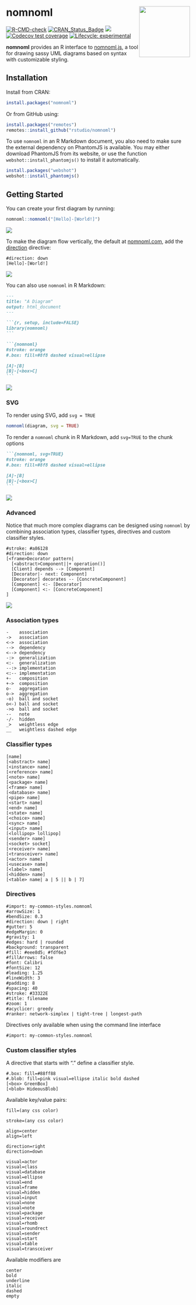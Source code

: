 
# nomnoml <img src='man/figures/logo.png' align="right" height="139" />

<!-- badges: start -->

[![R-CMD-check](https://github.com/rstudio/nomnoml/workflows/R-CMD-check/badge.svg)](https://github.com/rstudio/nomnoml/actions)
[![CRAN_Status_Badge](https://www.r-pkg.org/badges/version/nomnoml)](https://cran.r-project.org/package=nomnoml)
<a href="https://www.r-pkg.org/pkg/nomnoml"><img src="https://cranlogs.r-pkg.org/badges/nomnoml?color=brightgreen" style=""></a>
[![Codecov test
coverage](https://codecov.io/gh/rstudio/nomnoml/branch/main/graph/badge.svg)](https://app.codecov.io/gh/rstudio/nomnoml?branch=main)
[![Lifecycle:
experimental](https://img.shields.io/badge/lifecycle-experimental-orange.svg)](https://lifecycle.r-lib.org/articles/stages.html)
<!-- badges: end -->

**nomnoml** provides an R interface to
[nomnoml.js](https://www.nomnoml.com/), a tool for drawing sassy UML
diagrams based on syntax with customizable styling.

## Installation

Install from CRAN:

``` r
install.packages("nomnoml")
```

Or from GitHub using:

``` r
install.packages("remotes")
remotes::install_github("rstudio/nomnoml")
```

To use `nomnoml` in an R Markdown document, you also need to make sure
the external dependency on PhantomJS is available. You may either
download PhantomJS from its website, or use the function
`webshot::install_phantomjs()` to install it automatically.

``` r
install.packages("webshot")
webshot::install_phantomjs()
```

## Getting Started

You can create your first diagram by running:

``` r
nomnoml::nomnoml("[Hello]-[World!]")
```

![](man/figures/readme/nomnoml-simple-1.png)<!-- -->

To make the diagram flow vertically, the default at
[nomnoml.com](https://www.nomnoml.com/), add the
[direction](https://github.com/rstudio/nomnoml/issues/5) directive:

``` nomnoml
#direction: down
[Hello]-[World!]
```

![](man/figures/readme/nomnoml-vertical-2.png)<!-- -->

You can also use `nomnoml` in R Markdown:

```` markdown
---
title: "A Diagram"
output: html_document
---

```{r, setup, include=FALSE}
library(nomnoml)
```

```{nomnoml}
#stroke: orange
#.box: fill=#8f8 dashed visual=ellipse

[A]-[B]
[B]-[<box>C]
```
````

![](man/figures/readme/nomnoml-multiline-3.png)<!-- -->

### SVG

To render using SVG, add `svg = TRUE`

``` r
nomnoml(diagram, svg = TRUE)
```

To render a `nomnoml` chunk in R Markdown, add `svg=TRUE` to the chunk
options

```` markdown
```{nomnoml, svg=TRUE}
#stroke: orange
#.box: fill=#8f8 dashed visual=ellipse

[A]-[B]
[B]-[<box>C]
```
````

![](man/figures/readme/nomnoml-svg-1.png)<!-- -->

### Advanced

Notice that much more complex diagrams can be designed using `nomnoml`
by combining association types, classifier types, directives and custom
classifier styles.

``` nomnoml
#stroke: #a86128
#direction: down
[<frame>Decorator pattern|
  [<abstract>Component||+ operation()]
  [Client] depends --> [Component]
  [Decorator|- next: Component]
  [Decorator] decorates -- [ConcreteComponent]
  [Component] <:- [Decorator]
  [Component] <:- [ConcreteComponent]
]
```

![](man/figures/readme/nomnoml-decorator-2.png)<!-- -->

### Association types

    -    association
    ->   association
    <->  association
    -->  dependency
    <--> dependency
    -:>  generalization
    <:-  generalization
    --:> implementation
    <:-- implementation
    +-   composition
    +->  composition
    o-   aggregation
    o->  aggregation
    -o)  ball and socket
    o<-) ball and socket
    ->o  ball and socket
    --   note
    -/-  hidden
    _>   weightless edge
    __   weightless dashed edge

### Classifier types

    [name]
    [<abstract> name]
    [<instance> name]
    [<reference> name]
    [<note> name]
    [<package> name]
    [<frame> name]
    [<database> name]
    [<pipe> name]
    [<start> name]
    [<end> name]
    [<state> name]
    [<choice> name]
    [<sync> name]
    [<input> name]
    [<lollipop> lollipop]
    [<sender> name]
    [<socket> socket]
    [<receiver> name]
    [<transceiver> name]
    [<actor> name]
    [<usecase> name]
    [<label> name]
    [<hidden> name]
    [<table> name| a | 5 || b | 7]

### Directives

    #import: my-common-styles.nomnoml
    #arrowSize: 1
    #bendSize: 0.3
    #direction: down | right
    #gutter: 5
    #edgeMargin: 0
    #gravity: 1
    #edges: hard | rounded
    #background: transparent
    #fill: #eee8d5; #fdf6e3
    #fillArrows: false
    #font: Calibri
    #fontSize: 12
    #leading: 1.25
    #lineWidth: 3
    #padding: 8
    #spacing: 40
    #stroke: #33322E
    #title: filename
    #zoom: 1
    #acyclicer: greedy
    #ranker: network-simplex | tight-tree | longest-path

Directives only available when using the command line interface

    #import: my-common-styles.nomnoml

### Custom classifier styles

A directive that starts with “.” define a classifier style.

    #.box: fill=#88ff88
    #.blob: fill=pink visual=ellipse italic bold dashed
    [<box> GreenBox]
    [<blob> HideousBlob]

Available key/value pairs:

    fill=(any css color)

    stroke=(any css color)

    align=center
    align=left

    direction=right
    direction=down

    visual=actor
    visual=class
    visual=database
    visual=ellipse
    visual=end
    visual=frame
    visual=hidden
    visual=input
    visual=none
    visual=note
    visual=package
    visual=receiver
    visual=rhomb
    visual=roundrect
    visual=sender
    visual=start
    visual=table
    visual=transceiver

Available modifiers are

    center
    bold
    underline
    italic
    dashed
    empty

